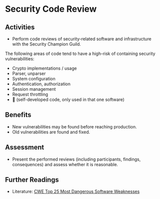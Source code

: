 # Security Code Review

## Activities

- Perform code reviews of security-related software and infrastructure with the Security Champion Guild.

The following areas of code tend to have a high-risk of containing security vulnerabilities:
  - Crypto implementations / usage
  - Parser, unparser
  - System configuration
  - Authentication, authorization
  - Session management
  - Request throttling
  - :unicorn: (self-developed code, only used in that one software)

## Benefits

- New vulnerabilities may be found before reaching production.
- Old vulnerabilities are found and fixed.

## Assessment

- Present the performed reviews (including participants, findings, consequences) and assess whether it is reasonable.

## Further Readings

- Literature: [CWE Top 25 Most Dangerous Software Weaknesses](https://cwe.mitre.org/top25/archive/2020/2020_cwe_top25.html)
